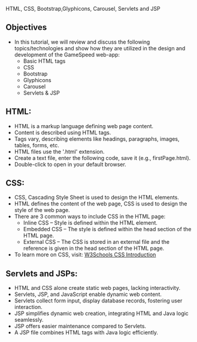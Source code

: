 HTML, CSS, Bootstrap,Glyphicons, Carousel, Servlets and JSP




## Objectives
- In this tutorial, we will review and discuss the following topics/technologies and show how they are utilized in the design and development of the GameSpeed web-app:
  - Basic HTML tags
  - CSS
  - Bootstrap
  - Glyphicons
  - Carousel
  - Servlets & JSP



## HTML:

- HTML is a markup language defining web page content.
- Content is described using HTML tags.
- Tags vary, describing elements like headings, paragraphs, images, tables, forms, etc.
- HTML files use the '.html' extension.
- Create a text file, enter the following code, save it (e.g., firstPage.html).
- Double-click to open in your default browser.


## CSS:

- CSS, Cascading Style Sheet is used to design the HTML elements.
- HTML defines the content of the web page, CSS is used to design the style of the web page.
- There are 3 common ways to include CSS in the HTML page:
  - Inline CSS – Style is defined within the HTML element.
  - Embedded CSS – The style is defined within the head section of the HTML page.
  - External CSS – The CSS is stored in an external file and the reference is given in the head section of the HTML page.
- To learn more on CSS, visit: [W3Schools CSS Introduction](http://www.w3schools.com/css/css_intro.asp)


## Servlets and JSPs:
- HTML and CSS alone create static web pages, lacking interactivity.
- Servlets, JSP, and JavaScript enable dynamic web content.
- Servlets collect form input, display database records, fostering user interaction.
- JSP simplifies dynamic web creation, integrating HTML and Java logic seamlessly.
- JSP offers easier maintenance compared to Servlets.
- A JSP file combines HTML tags with Java logic efficiently.



